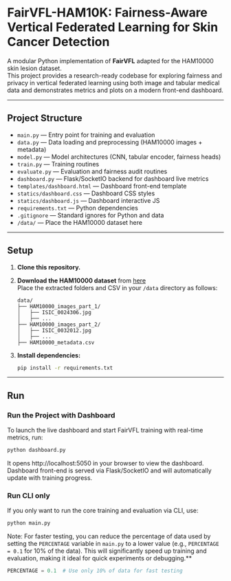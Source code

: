 # FairVFL-HAM10K: Fairness-Aware Vertical Federated Learning for Skin Cancer Detection

A modular Python implementation of **FairVFL** adapted for the HAM10000 skin lesion dataset.  
This project provides a research-ready codebase for exploring fairness and privacy in vertical federated learning using both image and tabular medical data and demonstrates metrics and plots on a modern front-end dashboard.

---

## Project Structure

- `main.py` — Entry point for training and evaluation  
- `data.py` — Data loading and preprocessing (HAM10000 images + metadata)  
- `model.py` — Model architectures (CNN, tabular encoder, fairness heads)  
- `train.py` — Training routines  
- `evaluate.py` — Evaluation and fairness audit routines  
- `dashboard.py` — Flask/SocketIO backend for dashboard live metrics  
- `templates/dashboard.html` — Dashboard front-end template  
- `statics/dashboard.css` — Dashboard CSS styles  
- `statics/dashboard.js` — Dashboard interactive JS  
- `requirements.txt` — Python dependencies  
- `.gitignore` — Standard ignores for Python and data  
- `/data/` — Place the HAM10000 dataset here  

---

## Setup

1. **Clone this repository.**

2. **Download the HAM10000 dataset** from [here](https://www.kaggle.com/datasets/kmader/skin-cancer-mnist-ham10000)  
   Place the extracted folders and CSV in your `/data` directory as follows:

    ```
    data/
    ├── HAM10000_images_part_1/
    │   ├── ISIC_0024306.jpg
    │   ├── ...
    ├── HAM10000_images_part_2/
    │   ├── ISIC_0032012.jpg
    │   ├── ...
    ├── HAM10000_metadata.csv
    ```

3. **Install dependencies:**

    ```bash
    pip install -r requirements.txt
    ```

---

## Run

### **Run the Project with Dashboard**

To launch the live dashboard and start FairVFL training with real-time metrics, run:

```bash
python dashboard.py
```

It opens http://localhost:5050 in your browser to view the dashboard.
Dashboard front-end is served via Flask/SocketIO and will automatically update with training progress.

### **Run CLI only**

If you only want to run the core training and evaluation via CLI, use:

```bash
python main.py
```
Note: For faster testing, you can reduce the percentage of data used by setting the `PERCENTAGE` variable in `main.py` to a lower value (e.g., `PERCENTAGE = 0.1` for 10% of the data). This will significantly speed up training and evaluation, making it ideal for quick experiments or debugging.**

```python
PERCENTAGE = 0.1  # Use only 10% of data for fast testing
``` 